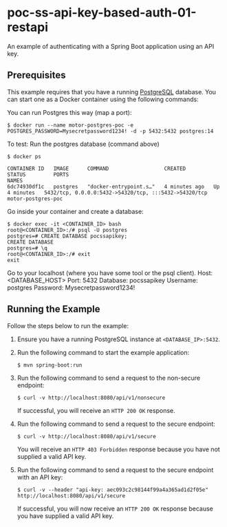 # poc-ss-api-key-based-auth-01-restapi

An example of authenticating with a Spring Boot application using an API key.

## Prerequisites
This example requires that you have a running [PostgreSQL](https://www.postgresql.org/) database. You can start one as a Docker container using the following commands:

You can run Postgres this way (map a port):

    $ docker run --name motor-postgres-poc -e POSTGRES_PASSWORD=Mysecretpassword1234! -d -p 5432:5432 postgres:14

To test: Run the postgres database (command above)

    $ docker ps
        
    CONTAINER ID   IMAGE      COMMAND                  CREATED         STATUS         PORTS                                                   NAMES
    6dc74930df1c   postgres   "docker-entrypoint.s…"   4 minutes ago   Up 4 minutes   5432/tcp, 0.0.0.0:5432->54320/tcp, :::5432->54320/tcp   motor-postgres-poc

Go inside your container and create a database:
  
    $ docker exec -it <CONTAINER_ID> bash
    root@<CONTAINER_ID>:/# psql -U postgres
    postgres=# CREATE DATABASE pocssapikey;
    CREATE DATABASE
    postgres=# \q
    root@<CONTAINER_ID>:/# exit
    exit

Go to your localhost (where you have some tool or the psql client).
Host: <DATABASE_HOST>
Port: 5432
Database: pocssapikey
Username: postgres
Password: Mysecretpassword1234!

## Running the Example
Follow the steps below to run the example:

1. Ensure you have a running PostgreSQL instance at `<DATABASE_IP>:5432`.

3. Run the following command to start the example application:

       $ mvn spring-boot:run

4. Run the following command to send a request to the non-secure endpoint:

       $ curl -v http://localhost:8080/api/v1/nonsecure

    If successful, you will receive an `HTTP 200 OK` response.
    
5. Run the following command to send a request to the secure endpoint:

       $ curl -v http://localhost:8080/api/v1/secure
        
    You will receive an `HTTP 403 Forbidden` response because you have not supplied a valid API key.
    
6. Run the following command to send a request to the secure endpoint with an API key:

       $ curl -v --header "api-key: aec093c2c98144f99a4a365ad1d2f05e" http://localhost:8080/api/v1/secure
        
    If successful, you will now receive an `HTTP 200 OK` response because you have supplied a valid API key.